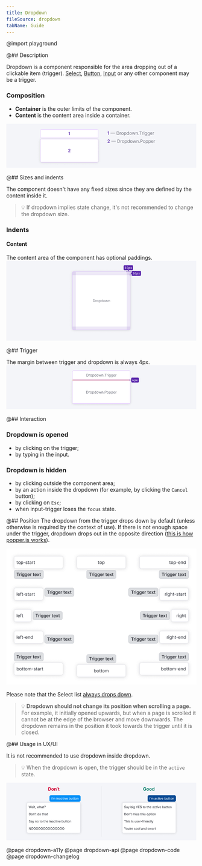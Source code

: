 ```yaml
---
title: Dropdown
fileSource: dropdown
tabName: Guide
---
```


@import playground

@## Description

Dropdown is a component responsible for the area dropping out of a clickable item (trigger). [Select](/components/select/), [Button](/components/button/), [Input](/components/input/) or any other component may be a trigger.

### Composition

- **Container** is the outer limits of the component.
- **Content** is the content area inside a container.

![scheme](static/dropdown-scheme.png)

@## Sizes and indents

The component doesn't have any fixed sizes since they are defined by the content inside it.

> 💡 If dropdown implies state change, it's not recommended to change the dropdown size.

### Indents

#### Content

The content area of the component has optional paddings.
![paddings](static/paddings.png)

@## Trigger

The margin between trigger and dropdown is always 4px.
![dropdown-trigger margin](static/trigger-dropdown-scheme.png)

@## Interaction

### Dropdown is opened

- by clicking on the trigger;
- by typing in the input.

### Dropdown is hidden

- by clicking outside the component area;
- by an action inside the dropdown (for example, by clicking the `Cancel` button);
- by clicking on `Esc`;
- when input-trigger loses the `focus` state.

@## Position
The dropdown from the trigger drops down by default (unless otherwise is required by the context of use). If there is not enough space under the trigger, dropdown drops out in the opposite direction ([this is how popper.js works](https://popper.js.org/)).

![dropdown directions](static/dropdown-directions.png)

Please note that the Select list [always drops down](/components/dropdown-menu/).

> 💡 **Dropdown should not change its position when scrolling a page.** For example, it initially opened upwards, but when a page is scrolled it cannot be at the edge of the browser and move downwards. The dropdown remains in the position it took towards the trigger until it is closed.

@## Usage in UX/UI

It is not recommended to use dropdown inside dropdown.

> 💡 When the dropdown is open, the trigger should be in the `active` state.

![dropdown-trigger yes-no](static/dropdown-trigger-yes-no.png)

@page dropdown-a11y
@page dropdown-api
@page dropdown-code
@page dropdown-changelog
